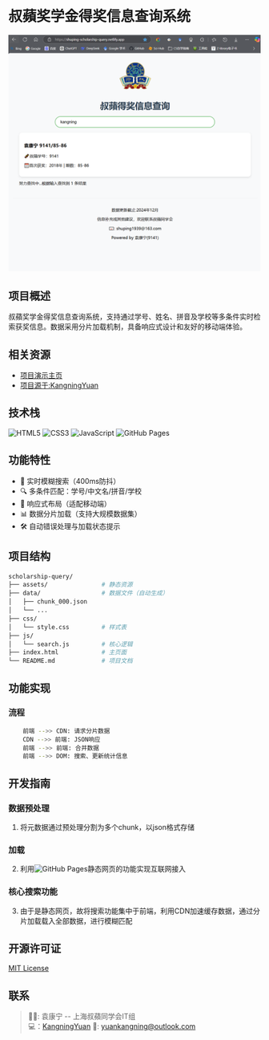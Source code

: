 # 叔蘋奖学金得奖信息查询系统

![项目截图](./assets/Screenshot.png) 

## 项目概述
叔蘋奖学金得奖信息查询系统，支持通过学号、姓名、拼音及学校等多条件实时检索获奖信息。数据采用分片加载机制，具备响应式设计和友好的移动端体验。

## 相关资源
- [项目演示主页](https://shuping1939.github.io/scholarship-query/)
- [项目源于:KangningYuan](https://github.com/kangningyuan/scholarship-query)

## 技术栈
![HTML5](https://img.shields.io/badge/HTML5-E34F26?logo=html5&logoColor=white)
![CSS3](https://img.shields.io/badge/CSS3-1572B6?logo=css3&logoColor=white)
![JavaScript](https://img.shields.io/badge/JavaScript-F7DF1E?logo=javascript&logoColor=black)
![GitHub Pages](https://img.shields.io/badge/GitHub%20Pages-222222?logo=githubpages)

## 功能特性
- 🚀 实时模糊搜索（400ms防抖）
- 🔍 多条件匹配：学号/中文名/拼音/学校
- 📱 响应式布局（适配移动端）
- 📊 数据分片加载（支持大规模数据集）
- 🛠 自动错误处理与加载状态提示

## 项目结构
```bash
scholarship-query/
├── assets/               # 静态资源
├── data/                 # 数据文件（自动生成）
│   ├── chunk_000.json
│   └── ...
├── css/
│   └── style.css         # 样式表
├── js/
│   └── search.js         # 核心逻辑
├── index.html            # 主页面
└── README.md             # 项目文档
```


## 功能实现

### 流程
```bash
    前端 -->> CDN: 请求分片数据
    CDN -->> 前端: JSON响应
    前端 -->> 前端: 合并数据
    前端 -->> DOM: 搜索、更新统计信息
```

## 开发指南

### 数据预处理
1. 将元数据通过预处理分割为多个chunk，以json格式存储
### 加载
2. 利用![GitHub Pages](https://img.shields.io/badge/GitHub%20Pages-222222?logo=githubpages)静态网页的功能实现互联网接入
### 核心搜索功能
3. 由于是静态网页，故将搜索功能集中于前端，利用CDN加速缓存数据，通过分片加载载入全部数据，进行模糊匹配


## 开源许可证

[MIT License](LICENSE)

## 联系
> 🙇‍♂️: 袁康宁 -- 上海叔蘋同学会IT组  
> 💻：[KangningYuan](https://github.com/kangningyuan)
> 📧: yuankangning@outlook.com
